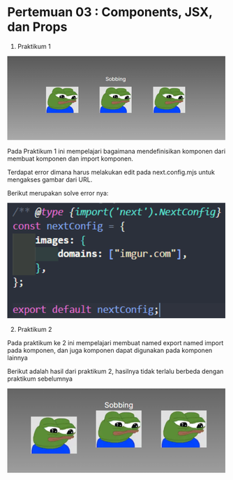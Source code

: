 # Pertemuan 03 : Components, JSX, dan Props

1. Praktikum 1

<img src="images/Praktikum01.png" alt="Alt Text" width="500"/>

Pada Praktikum 1 ini mempelajari bagaimana mendefinisikan komponen dari membuat komponen dan import komponen.

Terdapat error dimana harus melakukan edit pada next.config.mjs untuk mengakses gambar dari URL.

Berikut merupakan solve error nya:

<img src="images/Solve01.png" alt="Alt Text" width="500"/>

2. Praktikum 2

Pada praktikum ke 2 ini mempelajari membuat named export named import pada komponen, dan juga komponen dapat digunakan pada komponen lainnya

Berikut adalah hasil dari praktikum 2, hasilnya tidak terlalu berbeda dengan praktikum sebelumnya

<img src="images/Praktikum02.png" alt="Alt Text" width="500"/>






